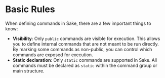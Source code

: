# Basic Rules

When defining commands in Sake, there are a few important things to know:

- **Visibility**: Only `public` commands are visible for execution. This allows you to define internal commands that are not meant to be run directly. By marking some commands as non-public, you can control which commands are exposed for execution.
- **Static declaration**: Only `static` commands are supported in Sake. All commands must be declared as `static` within the command group or main structure.
